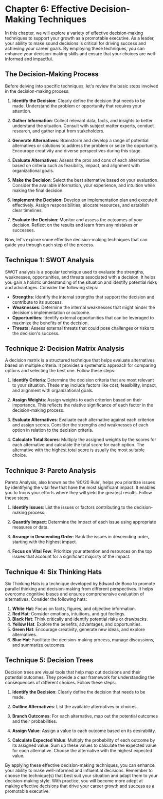Chapter 6: Effective Decision-Making Techniques
===============================================

In this chapter, we will explore a variety of effective decision-making techniques to support your growth as a promotable executive. As a leader, your ability to make sound decisions is critical for driving success and achieving your career goals. By employing these techniques, you can enhance your decision-making skills and ensure that your choices are well-informed and impactful.

The Decision-Making Process
---------------------------

Before delving into specific techniques, let's review the basic steps involved in the decision-making process:

1. **Identify the Decision**: Clearly define the decision that needs to be made. Understand the problem or opportunity that requires your attention.

2. **Gather Information**: Collect relevant data, facts, and insights to better understand the situation. Consult with subject matter experts, conduct research, and gather input from stakeholders.

3. **Generate Alternatives**: Brainstorm and develop a range of potential alternatives or solutions to address the problem or seize the opportunity. Encourage creativity and diverse perspectives during this stage.

4. **Evaluate Alternatives**: Assess the pros and cons of each alternative based on criteria such as feasibility, impact, and alignment with organizational goals.

5. **Make the Decision**: Select the best alternative based on your evaluation. Consider the available information, your experience, and intuition while making the final decision.

6. **Implement the Decision**: Develop an implementation plan and execute it effectively. Assign responsibilities, allocate resources, and establish clear timelines.

7. **Evaluate the Decision**: Monitor and assess the outcomes of your decision. Reflect on the results and learn from any mistakes or successes.

Now, let's explore some effective decision-making techniques that can guide you through each step of the process.

Technique 1: SWOT Analysis
--------------------------

SWOT analysis is a popular technique used to evaluate the strengths, weaknesses, opportunities, and threats associated with a decision. It helps you gain a holistic understanding of the situation and identify potential risks and advantages. Consider the following steps:

* **Strengths**: Identify the internal strengths that support the decision and contribute to its success.
* **Weaknesses**: Determine the internal weaknesses that might hinder the decision's implementation or outcome.
* **Opportunities**: Identify external opportunities that can be leveraged to maximize the benefits of the decision.
* **Threats**: Assess external threats that could pose challenges or risks to the decision's success.

Technique 2: Decision Matrix Analysis
-------------------------------------

A decision matrix is a structured technique that helps evaluate alternatives based on multiple criteria. It provides a systematic approach for comparing options and selecting the best one. Follow these steps:

1. **Identify Criteria**: Determine the decision criteria that are most relevant to your situation. These may include factors like cost, feasibility, impact, and alignment with organizational goals.

2. **Assign Weights**: Assign weights to each criterion based on their importance. This reflects the relative significance of each factor in the decision-making process.

3. **Evaluate Alternatives**: Evaluate each alternative against each criterion and assign scores. Consider the strengths and weaknesses of each option in relation to the decision criteria.

4. **Calculate Total Scores**: Multiply the assigned weights by the scores for each alternative and calculate the total score for each option. The alternative with the highest total score is usually the most suitable choice.

Technique 3: Pareto Analysis
----------------------------

Pareto Analysis, also known as the '80/20 Rule', helps you prioritize issues by identifying the vital few that have the most significant impact. It enables you to focus your efforts where they will yield the greatest results. Follow these steps:

1. **Identify Issues**: List the issues or factors contributing to the decision-making process.

2. **Quantify Impact**: Determine the impact of each issue using appropriate measures or data.

3. **Arrange in Descending Order**: Rank the issues in descending order, starting with the highest impact.

4. **Focus on Vital Few**: Prioritize your attention and resources on the top issues that account for a significant majority of the impact.

Technique 4: Six Thinking Hats
------------------------------

Six Thinking Hats is a technique developed by Edward de Bono to promote parallel thinking and decision-making from different perspectives. It helps overcome cognitive biases and ensures comprehensive evaluation of alternatives. Consider the following hats:

1. **White Hat**: Focus on facts, figures, and objective information.
2. **Red Hat**: Consider emotions, intuitions, and gut feelings.
3. **Black Hat**: Think critically and identify potential risks or drawbacks.
4. **Yellow Hat**: Explore the benefits, advantages, and opportunities.
5. **Green Hat**: Encourage creativity, generate new ideas, and explore alternatives.
6. **Blue Hat**: Facilitate the decision-making process, manage discussions, and summarize outcomes.

Technique 5: Decision Trees
---------------------------

Decision trees are visual tools that help map out decisions and their potential outcomes. They provide a clear framework for understanding the consequences of different choices. Follow these steps:

1. **Identify the Decision**: Clearly define the decision that needs to be made.

2. **Outline Alternatives**: List the available alternatives or choices.

3. **Branch Outcomes**: For each alternative, map out the potential outcomes and their probabilities.

4. **Assign Value**: Assign a value to each outcome based on its desirability.

5. **Calculate Expected Value**: Multiply the probability of each outcome by its assigned value. Sum up these values to calculate the expected value for each alternative. Choose the alternative with the highest expected value.

By applying these effective decision-making techniques, you can enhance your ability to make well-informed and influential decisions. Remember to choose the technique(s) that best suit your situation and adapt them to your decision-making style. With practice, you will become more adept at making effective decisions that drive your career growth and success as a promotable executive.
